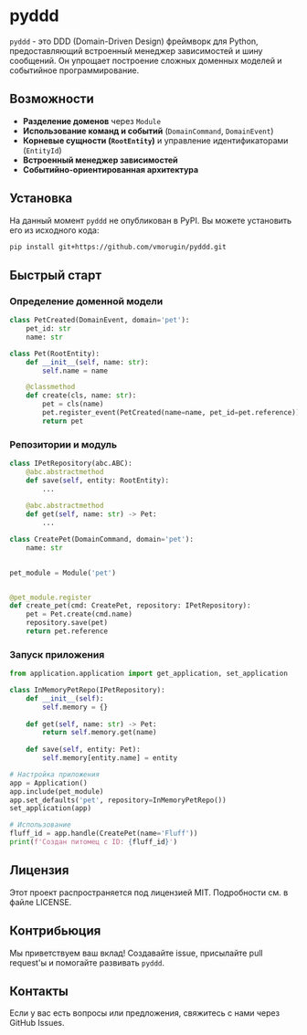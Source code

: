 # pyddd

`pyddd` - это DDD (Domain-Driven Design) фреймворк для Python, предоставляющий встроенный менеджер зависимостей и шину сообщений. Он упрощает построение сложных доменных моделей и событийное программирование.

## Возможности

- **Разделение доменов** через `Module`
- **Использование команд и событий** (`DomainCommand`, `DomainEvent`)
- **Корневые сущности (`RootEntity`)** и управление идентификаторами (`EntityId`)
- **Встроенный менеджер зависимостей**
- **Событийно-ориентированная архитектура**

## Установка

На данный момент `pyddd` не опубликован в PyPI. Вы можете установить его из исходного кода:

```bash
pip install git+https://github.com/vmorugin/pyddd.git
```

## Быстрый старт

### Определение доменной модели

```python
class PetCreated(DomainEvent, domain='pet'):
    pet_id: str
    name: str

class Pet(RootEntity):
    def __init__(self, name: str):
        self.name = name

    @classmethod
    def create(cls, name: str):
        pet = cls(name)
        pet.register_event(PetCreated(name=name, pet_id=pet.reference))
        return pet
```

### Репозитории и модуль

```python
class IPetRepository(abc.ABC):
    @abc.abstractmethod
    def save(self, entity: RootEntity):
        ...
    
    @abc.abstractmethod
    def get(self, name: str) -> Pet:
        ...

class CreatePet(DomainCommand, domain='pet'):
    name: str
    

pet_module = Module('pet')


@pet_module.register
def create_pet(cmd: CreatePet, repository: IPetRepository):
    pet = Pet.create(cmd.name)
    repository.save(pet)
    return pet.reference
```

### Запуск приложения

```python
from application.application import get_application, set_application

class InMemoryPetRepo(IPetRepository):
    def __init__(self):
        self.memory = {}
    
    def get(self, name: str) -> Pet:
        return self.memory.get(name)
    
    def save(self, entity: Pet):
        self.memory[entity.name] = entity

# Настройка приложения
app = Application()
app.include(pet_module)
app.set_defaults('pet', repository=InMemoryPetRepo())
set_application(app)

# Использование
fluff_id = app.handle(CreatePet(name='Fluff'))
print(f'Создан питомец с ID: {fluff_id}')
```

## Лицензия

Этот проект распространяется под лицензией MIT. Подробности см. в файле LICENSE.

## Контрибьюция

Мы приветствуем ваш вклад! Создавайте issue, присылайте pull request'ы и помогайте развивать `pyddd`.

## Контакты

Если у вас есть вопросы или предложения, свяжитесь с нами через GitHub Issues.


